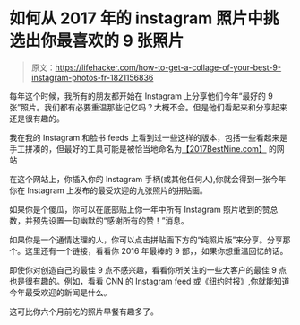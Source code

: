 # 如何从 2017 年的 instagram 照片中挑选出你最喜欢的 9 张照片

> 原文：<https://lifehacker.com/how-to-get-a-collage-of-your-best-9-instagram-photos-fr-1821156836>

每年这个时候，我所有的朋友都开始在 Instagram 上分享他们今年“最好的 9 张”照片。我们都有必要重温那些记忆吗？大概不会。但是他们看起来和分享起来还是很有趣的。



我在我的 Instagram 和脸书 feeds 上看到过一些这样的版本，包括一些看起来是手工拼凑的，但最好的工具可能是被恰当地命名为[【2017BestNine.com】](https://2017bestnine.com/)
的网站

在这个网站上，你插入你的 Instagram 手柄(或其他任何人),你就会得到一张今年你在 Instagram 上发布的最受欢迎的九张照片的拼贴画。

如果你是个傻瓜，你可以在底部贴上你一年中所有 Instagram 照片收到的赞总数，并预先设置一句幽默的“感谢所有的赞！”消息。

如果你是一个通情达理的人，你可以点击拼贴画下方的“纯照片版”来分享。分享那个。这里还有一个链接，看看你 2016 年最棒的 9 部，，如果你想重温回忆的话。

即使你对创造自己的最佳 9 点不感兴趣，看看你所关注的一些大客户的最佳 9 点也是很有趣的。例如，看看 CNN 的 Instagram feed 或《纽约时报》,你就能知道今年最受欢迎的新闻是什么。

这可比你六个月前吃的照片早餐有趣多了。